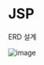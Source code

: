 # JSP
<p>ERD 설계</p>

![image](https://github.com/TasteHub/JSP/assets/115544538/13bc32df-c281-4f5c-9950-f8b8299a0eb0)
